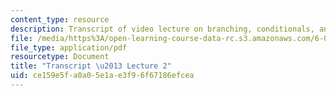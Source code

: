 ```yaml
---
content_type: resource
description: Transcript of video lecture on branching, conditionals, and iteration.
file: /media/https%3A/open-learning-course-data-rc.s3.amazonaws.com/6-00-introduction-to-computer-science-and-programming-fall-2008/ce159e5fa0a05e1ae3f96f67186efcea_6-00F08-L02.pdf
file_type: application/pdf
resourcetype: Document
title: "Transcript \u2013 Lecture 2"
uid: ce159e5f-a0a0-5e1a-e3f9-6f67186efcea
---
```

